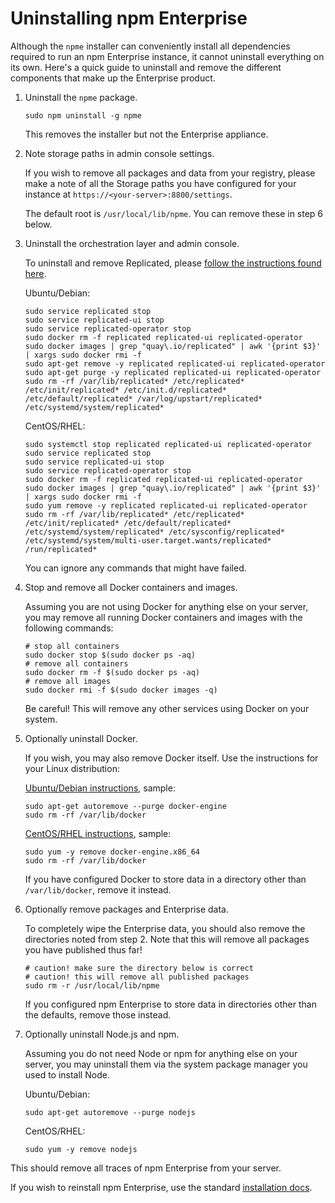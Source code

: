 # Uninstalling npm Enterprise

Although the `npme` installer can conveniently install all dependencies required to run an npm Enterprise instance, it cannot uninstall everything on its own. Here's a quick guide to uninstall and remove the different components that make up the Enterprise product.

1. Uninstall the `npme` package.

    ```
    sudo npm uninstall -g npme
    ```

    This removes the installer but not the Enterprise appliance.

2. Note storage paths in admin console settings.

    If you wish to remove all packages and data from your registry, please make a note of all the Storage paths you have configured for your instance at `https://<your-server>:8800/settings`.

    The default root is `/usr/local/lib/npme`. You can remove these in step 6 below.

3. Uninstall the orchestration layer and admin console.

    To uninstall and remove Replicated, please [follow the instructions found here](https://www.replicated.com/docs/distributing-an-application/installing/#removing-replicated).

    Ubuntu/Debian:

    ```
    sudo service replicated stop
    sudo service replicated-ui stop
    sudo service replicated-operator stop
    sudo docker rm -f replicated replicated-ui replicated-operator
    sudo docker images | grep "quay\.io/replicated" | awk '{print $3}' | xargs sudo docker rmi -f
    sudo apt-get remove -y replicated replicated-ui replicated-operator
    sudo apt-get purge -y replicated replicated-ui replicated-operator
    sudo rm -rf /var/lib/replicated* /etc/replicated* /etc/init/replicated* /etc/init.d/replicated* /etc/default/replicated* /var/log/upstart/replicated* /etc/systemd/system/replicated*
    ```

    CentOS/RHEL:

    ```
    sudo systemctl stop replicated replicated-ui replicated-operator
    sudo service replicated stop
    sudo service replicated-ui stop
    sudo service replicated-operator stop
    sudo docker rm -f replicated replicated-ui replicated-operator
    sudo docker images | grep "quay\.io/replicated" | awk '{print $3}' | xargs sudo docker rmi -f
    sudo yum remove -y replicated replicated-ui replicated-operator
    sudo rm -rf /var/lib/replicated* /etc/replicated* /etc/init/replicated* /etc/default/replicated* /etc/systemd/system/replicated* /etc/sysconfig/replicated* /etc/systemd/system/multi-user.target.wants/replicated* /run/replicated*
    ```

    You can ignore any commands that might have failed.

4. Stop and remove all Docker containers and images.

    Assuming you are not using Docker for anything else on your server, you may remove all running Docker containers and images with the following commands:

    ```
    # stop all containers
    sudo docker stop $(sudo docker ps -aq)
    # remove all containers
    sudo docker rm -f $(sudo docker ps -aq)
    # remove all images
    sudo docker rmi -f $(sudo docker images -q)
    ```

    Be careful! This will remove any other services using Docker on your system.

5. Optionally uninstall Docker.

    If you wish, you may also remove Docker itself. Use the instructions for your Linux distribution:

    [Ubuntu/Debian instructions](https://docs.docker.com/engine/installation/linux/ubuntulinux/#uninstallation), sample:

    ```
    sudo apt-get autoremove --purge docker-engine
    sudo rm -rf /var/lib/docker
    ```

    [CentOS/RHEL instructions](https://docs.docker.com/engine/installation/linux/rhel/#uninstall), sample:

    ```
    sudo yum -y remove docker-engine.x86_64
    sudo rm -rf /var/lib/docker
    ```

    If you have configured Docker to store data in a directory other than `/var/lib/docker`, remove it instead.

6. Optionally remove packages and Enterprise data.

    To completely wipe the Enterprise data, you should also remove the directories noted from step 2. Note that this will remove all packages you have published thus far!

    ```
    # caution! make sure the directory below is correct
    # caution! this will remove all published packages
    sudo rm -r /usr/local/lib/npme
    ```

    If you configured npm Enterprise to store data in directories other than the defaults, remove those instead.

7. Optionally uninstall Node.js and npm.

    Assuming you do not need Node or npm for anything else on your server, you may uninstall them via the system package manager you used to install Node.

    Ubuntu/Debian:

    ```
    sudo apt-get autoremove --purge nodejs
    ```

    CentOS/RHEL:

    ```
    sudo yum -y remove nodejs
    ```

This should remove all traces of npm Enterprise from your server.

If you wish to reinstall npm Enterprise, use the standard [installation docs](../up-and-running/).
